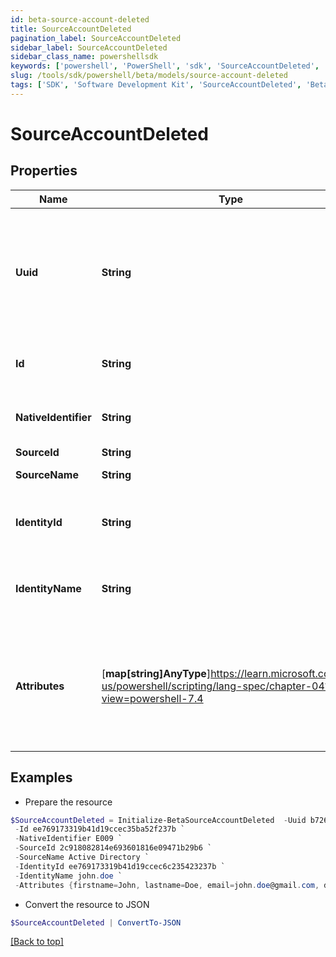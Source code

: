 ```yaml
---
id: beta-source-account-deleted
title: SourceAccountDeleted
pagination_label: SourceAccountDeleted
sidebar_label: SourceAccountDeleted
sidebar_class_name: powershellsdk
keywords: ['powershell', 'PowerShell', 'sdk', 'SourceAccountDeleted', 'BetaSourceAccountDeleted'] 
slug: /tools/sdk/powershell/beta/models/source-account-deleted
tags: ['SDK', 'Software Development Kit', 'SourceAccountDeleted', 'BetaSourceAccountDeleted']
---
```



# SourceAccountDeleted

## Properties

Name | Type | Description | Notes
------------ | ------------- | ------------- | -------------
**Uuid** | **String** | Identity's universal unique identifier (UUID) on the source. The source system generates the UUID. | [required]
**Id** | **String** | SailPoint generated unique identifier. | [required]
**NativeIdentifier** | **String** | Account's unique ID on the source. | [required]
**SourceId** | **String** | Source ID. | [required]
**SourceName** | **String** | Source name. | [required]
**IdentityId** | **String** | ID of the identity correlated with the account. | [required]
**IdentityName** | **String** | Name of the identity correlated with the account. | [required]
**Attributes** | [**map[string]AnyType**]https://learn.microsoft.com/en-us/powershell/scripting/lang-spec/chapter-04?view=powershell-7.4 | Account attributes. The attributes' contents depend on the source's account schema. | [required]

## Examples

- Prepare the resource
```powershell
$SourceAccountDeleted = Initialize-BetaSourceAccountDeleted  -Uuid b7264868-7201-415f-9118-b581d431c688 `
 -Id ee769173319b41d19ccec35ba52f237b `
 -NativeIdentifier E009 `
 -SourceId 2c918082814e693601816e09471b29b6 `
 -SourceName Active Directory `
 -IdentityId ee769173319b41d19ccec6c235423237b `
 -IdentityName john.doe `
 -Attributes {firstname=John, lastname=Doe, email=john.doe@gmail.com, department=Sales, displayName=John Doe, created=2020-04-27T16:48:33.597Z, employeeNumber=E009, uid=E009, inactive=true, phone=null, identificationNumber=E009}
```

- Convert the resource to JSON
```powershell
$SourceAccountDeleted | ConvertTo-JSON
```


[[Back to top]](#) 

